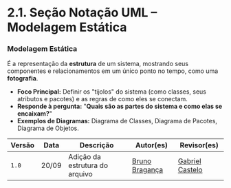 # 2.1. Seção Notação UML – Modelagem Estática

### Modelagem Estática

É a representação da **estrutura** de um sistema, mostrando seus componentes e relacionamentos em um único ponto no tempo, como uma **fotografia**.

* **Foco Principal:** Definir os "tijolos" do sistema (como classes, seus atributos e pacotes) e as regras de como eles se conectam.
* **Responde à pergunta:** "**Quais são as partes do sistema e como elas se encaixam?**"
* **Exemplos de Diagramas:** Diagrama de Classes, Diagrama de Pacotes, Diagrama de Objetos.

| Versão | Data  | Descrição | Autor(es) | Revisor(es) |
|--------|-------|-----------|-----------|-------------|
|  `1.0` | 20/09 | Adição da estrutura do arquivo | [Bruno Bragança](https://github.com/BrunoBReis)  | [Gabriel Castelo](https://github.com/GabrielCastelo-31) |